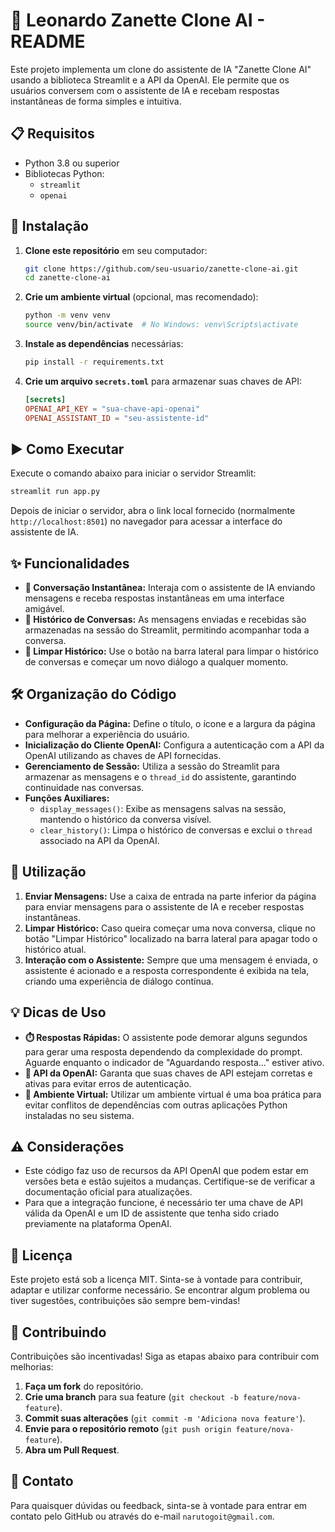 # 🌟 Leonardo Zanette Clone AI - README

Este projeto implementa um clone do assistente de IA "Zanette Clone AI" usando a biblioteca Streamlit e a API da OpenAI. Ele permite que os usuários conversem com o assistente de IA e recebam respostas instantâneas de forma simples e intuitiva.

## 📋 Requisitos

- Python 3.8 ou superior
- Bibliotecas Python:
  - `streamlit`
  - `openai`

## 🚀 Instalação

1. **Clone este repositório** em seu computador:
   ```sh
   git clone https://github.com/seu-usuario/zanette-clone-ai.git
   cd zanette-clone-ai
   ```

2. **Crie um ambiente virtual** (opcional, mas recomendado):
   ```sh
   python -m venv venv
   source venv/bin/activate  # No Windows: venv\Scripts\activate
   ```

3. **Instale as dependências** necessárias:
   ```sh
   pip install -r requirements.txt
   ```

4. **Crie um arquivo `secrets.toml`** para armazenar suas chaves de API:
   ```toml
   [secrets]
   OPENAI_API_KEY = "sua-chave-api-openai"
   OPENAI_ASSISTANT_ID = "seu-assistente-id"
   ```

## ▶️ Como Executar

Execute o comando abaixo para iniciar o servidor Streamlit:

```sh
streamlit run app.py
```

Depois de iniciar o servidor, abra o link local fornecido (normalmente `http://localhost:8501`) no navegador para acessar a interface do assistente de IA.

## ✨ Funcionalidades

- **💬 Conversação Instantânea:** Interaja com o assistente de IA enviando mensagens e receba respostas instantâneas em uma interface amigável.
- **📜 Histórico de Conversas:** As mensagens enviadas e recebidas são armazenadas na sessão do Streamlit, permitindo acompanhar toda a conversa.
- **🧹 Limpar Histórico:** Use o botão na barra lateral para limpar o histórico de conversas e começar um novo diálogo a qualquer momento.

## 🛠️ Organização do Código

- **Configuração da Página:** Define o título, o ícone e a largura da página para melhorar a experiência do usuário.
- **Inicialização do Cliente OpenAI:** Configura a autenticação com a API da OpenAI utilizando as chaves de API fornecidas.
- **Gerenciamento de Sessão:** Utiliza a sessão do Streamlit para armazenar as mensagens e o `thread_id` do assistente, garantindo continuidade nas conversas.
- **Funções Auxiliares:**
  - `display_messages()`: Exibe as mensagens salvas na sessão, mantendo o histórico da conversa visível.
  - `clear_history()`: Limpa o histórico de conversas e exclui o `thread` associado na API da OpenAI.

## 📌 Utilização

1. **Enviar Mensagens:** Use a caixa de entrada na parte inferior da página para enviar mensagens para o assistente de IA e receber respostas instantâneas.
2. **Limpar Histórico:** Caso queira começar uma nova conversa, clique no botão "Limpar Histórico" localizado na barra lateral para apagar todo o histórico atual.
3. **Interação com o Assistente:** Sempre que uma mensagem é enviada, o assistente é acionado e a resposta correspondente é exibida na tela, criando uma experiência de diálogo contínua.

## 💡 Dicas de Uso

- **⏱️ Respostas Rápidas:** O assistente pode demorar alguns segundos para gerar uma resposta dependendo da complexidade do prompt. Aguarde enquanto o indicador de "Aguardando resposta..." estiver ativo.
- **🔑 API da OpenAI:** Garanta que suas chaves de API estejam corretas e ativas para evitar erros de autenticação.
- **📂 Ambiente Virtual:** Utilizar um ambiente virtual é uma boa prática para evitar conflitos de dependências com outras aplicações Python instaladas no seu sistema.

## ⚠️ Considerações

- Este código faz uso de recursos da API OpenAI que podem estar em versões beta e estão sujeitos a mudanças. Certifique-se de verificar a documentação oficial para atualizações.
- Para que a integração funcione, é necessário ter uma chave de API válida da OpenAI e um ID de assistente que tenha sido criado previamente na plataforma OpenAI.

## 📜 Licença

Este projeto está sob a licença MIT. Sinta-se à vontade para contribuir, adaptar e utilizar conforme necessário. Se encontrar algum problema ou tiver sugestões, contribuições são sempre bem-vindas!

## 🤝 Contribuindo

Contribuições são incentivadas! Siga as etapas abaixo para contribuir com melhorias:

1. **Faça um fork** do repositório.
2. **Crie uma branch** para sua feature (`git checkout -b feature/nova-feature`).
3. **Commit suas alterações** (`git commit -m 'Adiciona nova feature'`).
4. **Envie para o repositório remoto** (`git push origin feature/nova-feature`).
5. **Abra um Pull Request**.

## 📧 Contato

Para quaisquer dúvidas ou feedback, sinta-se à vontade para entrar em contato pelo GitHub ou através do e-mail `narutogoit@gmail.com`.

